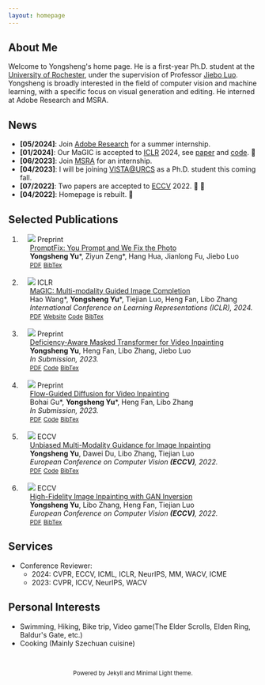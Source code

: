 ```yaml
---
layout: homepage
---
```


## About Me

Welcome to Yongsheng's home page. He is a first-year Ph.D. student at the [University of Rochester](https://www.cs.rochester.edu/), under the supervision of Professor [Jiebo Luo](https://www.cs.rochester.edu/u/jluo/). Yongsheng is broadly interested in the field of computer vision and machine learning, with a specific focus on visual generation and editing. He interned at Adobe Research and MSRA.


## News

- **[05/2024]**: Join [Adobe Research](https://research.adobe.com) for a summer internship.
- **[01/2024]**: Our MaGIC is accepted to [ICLR](https://iclr.cc/) 2024, see [paper](https://arxiv.org/abs/2305.11818) and [code](https://github.com/yeates/MaGIC). &#127880;
- **[06/2023]**: Join [MSRA](https://www.microsoft.com/en-us/research/lab/microsoft-research-asia/) for an internship.
- **[04/2023]**: I will be joining [VISTA@URCS](https://www.cs.rochester.edu/u/jluo/) as a Ph.D. student this coming fall.
- **[07/2022]**: Two papers are accepted to [ECCV](https://eccv2022.ecva.net/) 2022. &#127880; &#127880;
- **[04/2022]**: Homepage is rebuilt. &#128509;


## Selected Publications

<div class="publications">
<ol class="bibliography">


<li>
<div class="pub-row">
  <div class="col-sm-3 abbr" style="position: relative;padding-right: 15px;padding-left: 15px;">
    <img src="https://s2.loli.net/2024/06/02/PwcAdUljJRyDFbp.png" class="teaser img-fluid z-depth-1">
            <abbr class="badge">Preprint</abbr>
  </div>
  <div id="yu24promptfix" class="col-sm-9" style="position: relative;width: 100%;padding-right: 15px;padding-left: 20px;">
      <div class="title"><a href="https://arxiv.org/abs/2405.16785">PromptFix: You Prompt and We Fix the Photo</a></div>
      <div class="author"><strong>Yongsheng Yu</strong>*, Ziyun Zeng*, Hang Hua, Jianlong Fu, Jiebo Luo</div>
      <!-- <div class="periodical"><em>In Submission, 2024.</em> -->
      <!-- </div> -->
    <div class="links">
      <a href="https://arxiv.org/pdf/2405.16785" class="btn btn-sm z-depth-0" role="button" target="_blank" style="font-size:12px;">PDF</a>
      <!-- <a href="https://github.com/yeates/DMT" class="btn btn-sm z-depth-0" role="button" target="_blank" style="font-size:12px;">Code</a> -->
      <a href="https://scholar.google.com/scholar?hl=en&as_sdt=0%2C5&q=PromptFix%3A+You+Prompt+and+We+Fix+the+Photo&btnG=#d=gs_cit&t=1717276171483&u=%2Fscholar%3Fq%3Dinfo%3AmjbIp5vw_zcJ%3Ascholar.google.com%2F%26output%3Dcite%26scirp%3D0%26hl%3Den" class="btn btn-sm z-depth-0" role="button" target="_blank" style="font-size:12px;">BibTex</a>
    </div>
  </div>
</div>
</li>

<br>


<li>
<div class="pub-row">
  <div class="col-sm-3 abbr" style="position: relative;padding-right: 15px;padding-left: 15px;">
    <img src="https://s2.loli.net/2023/11/25/V91f7PYqSwoaJmK.png" class="teaser img-fluid z-depth-1">
            <abbr class="badge">ICLR</abbr>
  </div>
  <div id="yu22unbiased" class="col-sm-9" style="position: relative;width: 100%;padding-right: 15px;padding-left: 20px;">
      <div class="title"><a href="https://arxiv.org/abs/2305.11818">MaGIC: Multi-modality Guided Image Completion</a></div>
      <div class="author">Hao Wang*, <strong>Yongsheng Yu</strong>*, Tiejian Luo, Heng Fan, Libo Zhang</div>
      <div class="periodical"><em>International Conference on Learning Representations (ICLR), 2024.</em>
      </div>
    <div class="links">
      <a href="https://arxiv.org/pdf/2305.11818.pdf" class="btn btn-sm z-depth-0" role="button" target="_blank" style="font-size:12px;">PDF</a>
      <a href="https://yeates.github.io/MaGIC-Page" class="btn btn-sm z-depth-0" role="button" target="_blank" style="font-size:12px;">Website</a>
      <a href="https://github.com/yeates/MaGIC" class="btn btn-sm z-depth-0" role="button" target="_blank" style="font-size:12px;">Code</a>
      <a href="https://dblp.uni-trier.de/rec/journals/corr/abs-2305-11818.html?view=bibtex" class="btn btn-sm z-depth-0" role="button" target="_blank" style="font-size:12px;">BibTex</a>
    </div>
  </div>
</div>
</li>

<br>


<li>
<div class="pub-row">
  <div class="col-sm-3 abbr" style="position: relative;padding-right: 15px;padding-left: 15px;">
    <img src="https://s2.loli.net/2023/11/25/eiIWXha2vrsfVyk.gif" class="teaser img-fluid z-depth-1">
            <abbr class="badge">Preprint</abbr>
  </div>
  <div id="yu22unbiased" class="col-sm-9" style="position: relative;width: 100%;padding-right: 15px;padding-left: 20px;">
      <div class="title"><a href="https://arxiv.org/abs/2307.08629">Deficiency-Aware Masked Transformer for Video Inpainting</a></div>
      <div class="author"><strong>Yongsheng Yu</strong>, Heng Fan, Libo Zhang, Jiebo Luo</div>
      <div class="periodical"><em>In Submission, 2023.</em>
      </div>
    <div class="links">
      <a href="https://arxiv.org/pdf/2307.08629.pdf" class="btn btn-sm z-depth-0" role="button" target="_blank" style="font-size:12px;">PDF</a>
      <a href="https://github.com/yeates/DMT" class="btn btn-sm z-depth-0" role="button" target="_blank" style="font-size:12px;">Code</a>
      <a href="https://dblp.uni-trier.de/rec/journals/corr/abs-2307-08629.html?view=bibtex" class="btn btn-sm z-depth-0" role="button" target="_blank" style="font-size:12px;">BibTex</a>
    </div>
  </div>
</div>
</li>

<br>


<li>
<div class="pub-row">
  <div class="col-sm-3 abbr" style="position: relative;padding-right: 15px;padding-left: 15px;">
    <img src="https://s2.loli.net/2023/11/25/tl9j7TVDHxkKSRf.png" class="teaser img-fluid z-depth-1">
            <abbr class="badge">Preprint</abbr>
  </div>
  <div id="yu22unbiased" class="col-sm-9" style="position: relative;width: 100%;padding-right: 15px;padding-left: 20px;">
      <div class="title"><a href="https://arxiv.org/pdf/2311.15368.pdf">Flow-Guided Diffusion for Video Inpainting</a></div>
      <div class="author">Bohai Gu*, <strong>Yongsheng Yu</strong>*, Heng Fan, Libo Zhang</div>
      <div class="periodical"><em>In Submission, 2023.</em>
      </div>
    <div class="links">
      <a href="https://arxiv.org/pdf/2311.15368.pdf" class="btn btn-sm z-depth-0" role="button" target="_blank" style="font-size:12px;">PDF</a>
      <a href="https://github.com/NevSNev/FGDVI" class="btn btn-sm z-depth-0" role="button" target="_blank" style="font-size:12px;">Code</a>
      <a href="/" class="btn btn-sm z-depth-0" role="button" target="_blank" style="font-size:12px;">BibTex</a>
    </div>
  </div>
</div>
</li>

<br>

<li>
<div class="pub-row">
  <div class="col-sm-3 abbr" style="position: relative;padding-right: 15px;padding-left: 15px;">
    <img src="https://s2.loli.net/2022/07/26/P87oHlKk1tNDxrG.png" class="teaser img-fluid z-depth-1">
            <abbr class="badge">ECCV</abbr>
  </div>
  <div id="yu22unbiased" class="col-sm-9" style="position: relative;width: 100%;padding-right: 15px;padding-left: 20px;">
      <div class="title"><a href="https://arxiv.org/abs/2208.11844">Unbiased Multi-Modality Guidance for Image Inpainting</a></div>
      <div class="author"><strong>Yongsheng Yu</strong>, Dawei Du, Libo Zhang, Tiejian Luo</div>
      <div class="periodical"><em>European Conference on Computer Vision <strong>(ECCV)</strong>, 2022.</em>
      </div>
    <div class="links">
      <a href="https://arxiv.org/abs/2208.11844" class="btn btn-sm z-depth-0" role="button" target="_blank" style="font-size:12px;">PDF</a>
      <a href="https://github.com/yeates/MMT" class="btn btn-sm z-depth-0" role="button" target="_blank" style="font-size:12px;">Code</a>
      <a href="https://dblp.uni-trier.de/rec/conf/eccv/YuDZL22.html?view=bibtex" class="btn btn-sm z-depth-0" role="button" target="_blank" style="font-size:12px;">BibTex</a>
    </div>
  </div>
</div>
</li>

<br>

<li>
<div class="pub-row">
  <div class="col-sm-3 abbr" style="position: relative;padding-right: 15px;padding-left: 15px;">
    <img src="https://s2.loli.net/2022/07/26/Ppk4TmYCqyvf7Zl.png" class="teaser img-fluid z-depth-1">
            <abbr class="badge">ECCV</abbr>
  </div>
  <div id="yu22high" class="col-sm-9" style="position: relative;width: 100%;padding-right: 15px;padding-left: 20px;">
      <div class="title"><a href="https://arxiv.org/abs/2208.11850">High-Fidelity Image Inpainting with GAN Inversion</a></div>
      <div class="author"><strong>Yongsheng Yu</strong>, Libo Zhang, Heng Fan, Tiejian Luo</div>
      <div class="periodical"><em>European Conference on Computer Vision <strong>(ECCV)</strong>, 2022.</em>
      </div>
    <div class="links">
      <a href="https://arxiv.org/abs/2208.11850" class="btn btn-sm z-depth-0" role="button" target="_blank" style="font-size:12px;">PDF</a>
      <a href="https://dblp.uni-trier.de/rec/conf/eccv/YuZFL22.html?view=bibtex" class="btn btn-sm z-depth-0" role="button" target="_blank" style="font-size:12px;">BibTex</a>
    </div>
  </div>
</div>
</li>

</ol>
</div>

## Services

- Conference Reviewer: 
  - 2024: CVPR, ECCV, ICML, ICLR, NeurIPS, MM, WACV, ICME
  - 2023: CVPR, ICCV, NeurIPS, WACV


## Personal Interests
- Swimming, Hiking, Bike trip, Video game(The Elder Scrolls, Elden Ring, Baldur's Gate, etc.)
- Cooking (Mainly Szechuan cuisine)

<!-- 
## Awards

- 3rd Place, Tencent Honor of Kings Multi-Agent Reinforcement Learning Competition, 2021.
- Outstanding Undergraduate Award, China Computer Federation, 2018. -->
<!-- - [Outstanding Undergraduate Award](https://www.ccf.org.cn/Awards/Awardds/2018-07-31/650741.shtml), China Computer Federation, 2018. -->
<!-- - Bronze Award, The ACM-ICPC Asia Reginal Contest, 2017.
- 380/500 (Top 1.54%), CCF (China Computer Federation) CSP (Certified Software Professional), 2017. -->

<br>

<script type='text/javascript' id='clustrmaps' src='//cdn.clustrmaps.com/map_v2.js?cl=080808&w=250&t=n&d=RoDpcfB2vG1lN_1So1H7EOpCNMohRUZg7CEirev-baw&co=ffffff&ct=808080&cmo=3acc3a&cmn=ff5353'></script>

<p style="text-align: center"><small>Powered by Jekyll and Minimal Light theme.</small></p>